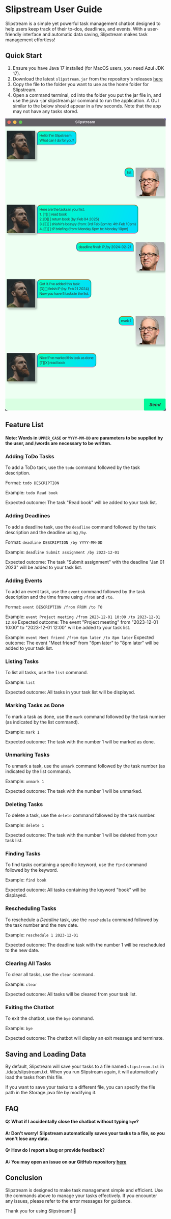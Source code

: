 # Slipstream User Guide

Slipstream is a simple yet powerful task management chatbot designed to help users keep track of their to-dos, deadlines, and events. With a user-friendly interface and automatic data saving, Slipstream makes task management effortless!

## Quick Start

1. Ensure you have Java 17 installed (for MacOS users, you need Azul JDK 17).
2. Download the latest `slipstream.jar` from the repository's releases [here](https://github.com/senshir/ip)
3. Copy the file to the folder you want to use as the home folder for Slipstream.
4. Open a command terminal, cd into the folder you put the jar file in, and use the java -jar slipstream.jar command to run the application.
   A GUI similar to the below should appear in a few seconds. Note that the app may not have any tasks stored.

![Product Screenshot](Ui.png)


## Feature List

#### Note: Words in `UPPER_CASE` or `YYYY-MM-DD` are parameters to be supplied by the user, and /words are necessary to be written.
### Adding ToDo Tasks

To add a ToDo task, use the `todo` command followed by the task description.

Format: `todo DESCRIPTION`

Example: `todo Read book`

Expected outcome: The task "Read book" will be added to your task list.

### Adding Deadlines

To add a deadline task, use the `deadline` command followed by the task description and the deadline using `/by`.

Format: `deadline DESCRIPTION /by YYYY-MM-DD`

Example: `deadline Submit assignment /by 2023-12-01`

Expected outcome: The task "Submit assignment" with the deadline "Jan 01 2023" will be added to your task list.

### Adding Events

To add an event task, use the `event` command followed by the task description and the time frame using `/from` and `/to`.

Format: `event DESCRIPTION /from FROM /to TO`

Example: `event Project meeting /from 2023-12-01 10:00 /to 2023-12-01 12:00`
Expected outcome: The event "Project meeting" from "2023-12-01 10:00" to "2023-12-01 12:00" will be added to your task list.

Example: `event Meet friend /from 6pm later /to 8pm later`
Expected outcome: The event "Meet friend" from "6pm later" to "8pm later" will be added to your task list.

### Listing Tasks

To list all tasks, use the `list` command.

Example: `list`

Expected outcome: All tasks in your task list will be displayed.

### Marking Tasks as Done

To mark a task as done, use the `mark` command followed by the task number (as indicated by the list command).

Example: `mark 1`

Expected outcome: The task with the number 1 will be marked as done.

### Unmarking Tasks

To unmark a task, use the `unmark` command followed by the task number (as indicated by the list command).

Example: `unmark 1`

Expected outcome: The task with the number 1 will be unmarked.

### Deleting Tasks

To delete a task, use the `delete` command followed by the task number.

Example: `delete 1`

Expected outcome: The task with the number 1 will be deleted from your task list.

### Finding Tasks

To find tasks containing a specific keyword, use the `find` command followed by the keyword.

Example: `find book`

Expected outcome: All tasks containing the keyword "book" will be displayed.

### Rescheduling Tasks

To reschedule a *Deadline* task, use the `reschedule` command followed by the task number and the new date.

Example: `reschedule 1 2023-12-01`

Expected outcome: The deadline task with the number 1 will be rescheduled to the new date.

### Clearing All Tasks

To clear all tasks, use the `clear` command.

Example: `clear`

Expected outcome: All tasks will be cleared from your task list.

### Exiting the Chatbot

To exit the chatbot, use the `bye` command.

Example: `bye`

Expected outcome: The chatbot will display an exit message and terminate.

## Saving and Loading Data

By default, Slipstream will save your tasks to a file named `slipstream.txt` in ./data/slipstream.txt. 
When you run Slipstream again, it will automatically load the tasks from this file.

If you want to save your tasks to a different file,
you can specify the file path in the Storage.java file by modifying it.

## FAQ

#### Q: What if I accidentally close the chatbot without typing `bye`?
#### A: Don't worry! Slipstream automatically saves your tasks to a file, so you won't lose any data.

#### Q: How do I report a bug or provide feedback?
#### A: You may open an issue on our GitHub repository [here](https://github.com/senshir/ip)

## Conclusion

Slipstream is designed to make task management simple and efficient. Use the commands above to manage your tasks effectively. If you encounter any issues, please refer to the error messages for guidance.

Thank you for using Slipstream! 🚀